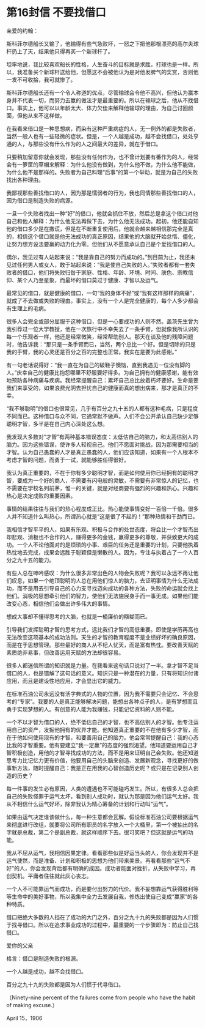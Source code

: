 # 第16封信 不要找借口

亲爱的约翰：

斯科菲尔德船长又输了，他输得有些气急败坏，一怒之下把他那根漂亮的高尔夫球杆扔上了天，结果他只得再买一个新球杆了。

坦率地说，我比较喜欢船长的性格，人生奋斗的目标就是求胜，打球也是一样。所以，我准备买个新球杆送给他，但愿这不会被他认为是对他发脾气的奖赏，否则他一发不可收拾，我可就惨了。

斯科菲尔德船长还有一个令人称道的优点，尽管输球会令他不高兴，但他认为赢本身并不代表一切，而努力去赢的做法才是最重要的。所以在输球之后，他从不找借口。事实上，他可以以年龄太大、体力欠佳来解释他输球的理由，为自己讨回颜面，但他从来不这样做。

在我看来借口是一种思想病，而染有这种严重病症的人，无一例外的都是失败者，当然一般人也有一些轻微的症状。但是，一个人越是成功，越不会找借口，处处亨通的人，与那些没有什么作为的人之间最大的差异，就在于借口。

只要稍加留意你就会发现，那些没有任何作为，也不曾计划要有番作为的人，经常会有一箩筐的草帽来解释：为什么他没有做到，为什么他不做，为什么他不能做，为什么他不是那样的。失败者为自己料理“后事”的第一个举动，就是为自己的失败找出各种理由。

我鄙视那些善找借口的人，因为那是懦弱者的行为，我也同情那些善找借口的人，因为借口是制造失败的病源。

一旦一个失败者找出一种“好”的借口，他就会抓住不放，然后总是拿这个借口对他自己和他人解释：为什么他无法再做下去，为什么他无法成功。起初，他还能自知他的借口多少是在撒谎，但是在不断重复使用后，他就会越来越相信那完全是真的，相信这个借口就是他无法成功的真正原因，结果他的大脑就开始怠惰、僵化，让努力想方设法要赢的动力化为零。但他们从不愿意承认自己是个爱找借口的人。

偶尔，我见过有人站起来说：“我是靠自己的努力而成功的。”到目前为止，我还未见过任何男人或女人，敢于站起来说：“我是使自己失败的人。”失败者都有一套失败者的借口，他们将失败归咎于家庭、性格、年龄、环境、时间、肤色、宗教信仰、某个人乃至星象，而最坏的借口莫过于健康、才智以及运气。

最常见的借口，就是健康的借口，一句“我的身体不好”或“我有这样那样的病痛”，就成了不去做或失败的理由。事实上，没有一个人是完全健康的，每个人多少都会有生理上的毛病。

很多人会完全或部分屈服于这种借口，但是一心要成功的人则不然。盖茨先生曾为我引荐过一位大学教授，他在一次旅行中不幸失去了一条手臂，但就像我所认识的每一个乐观者一样，他还是经常微笑，经常帮助别人。那天在谈及他的残障问题时，他告诉我：“那只是一条手臂而已，当然，两个总比一个好。但是切除的只是我的手臂，我的心灵还是百分之百的完整也正常。我实在是要为此感谢。”

有一句老话说得好：“我一直在为自己的破鞋子懊恼，直到我遇见一位没有脚的人。”庆幸自己的健康比抱怨哪里不舒服要好得多。为自己拥有的健康感谢，能有效地预防各种病痛与疾病。我经常提醒自己：累坏自己总比放着朽坏要好。生命是要我们来享受的，如果浪费光阴去担忧自己的健康而真的想出病来，那才是真正的不幸。

“我不够聪明”的借口也很常见，几乎有百分之九十五的人都有这种毛病，只是程度不同而已。这种借口与众不同，它通常默不做声。人们不会公开承认自己缺少足够聪明才智，多半是在自己内心深处这么想。

我发现大多数对“才智”有两种基本错误态度：太低估自己的脑力，和太高估别人的脑力。因为这些错误，使许多人轻视自己。他们不愿面对挑战，因为那需要相当的才智。认为自己愚蠢的人才是真正愚蠢的人，他们应该知道，如果有一个人根本不考虑才智的问题，而勇于一试，就能够胜任得很好。

我认为真正重要的，不在于你有多少聪明才智，而是如何使用你已经拥有的聪明才智，要成为一个好的商人，不需要有闪电般的灵敏，不需要有非常惊人的记忆，也不需要在学校名列前茅，惟一的关键，就是对经商要有强烈的兴趣和热心。兴趣和热心是决定成败的重要因素。

事情的结果往往与我们的热心程度成正比。热心能使事情变好一百倍一千倍。很多人并不知道什么叫热心，所谓热心就是“这是很了不起的！”那种热情和干劲而已。

我相信才智平平的人，如果有乐观、积极与合作的处世态度，将会比一个才智杰出却悲观、消极也不合作的人，赚得更多的金钱，赢得更多的尊敬，并获致更大的成功。一个人不论他面对的是烦琐的小事、艰巨的任务还是重要的计划，只要他执着热忱地去完成，成果会远胜于聪颖但是懒散的人。因为，专注与执着占了一个人百分之九十五的能力。

有些人总在呻吟感叹：为什么很多非常出色的人物会失败呢？我可以永远不再让他们叹息，如果一个绝顶聪明的人总在用他们惊人的脑力，去证明事情为什么无法成功，而不是用去引导自己的心力支寻找迈向成功的各种方法，失败的命运就会找上他们。消极的思想牵引他们的智力，使他们无法施展身手而一事无成。如果他们能改变心态，相信他们会做出许多伟大的事情。

想成大事却不懂得思考的大脑，也就是一桶廉价的糨糊而已。

引导我们发挥聪明才智的思考方式，远比我们才智的高低重要。即使是学历再高也无法改变这项基本的成功法则。天生的才智的教育程度不是业绩好坏的确良原因，而是在于思想管理。那些最好的商人从不杞人忧天，而是富有热忱。要改善天赋的素质绝非易事，但改善运用天赋的方法却很容易。

很多人都迷信所谓的知识就是力量。在我看来这句话只说对了一半。拿才智不足当借口的人，也是错解了这句话的意义。知识只是一种潜在的力量，只有将知识付诸应用，而且是建设性地应用，才会显出它的威力。

在标准石油公司永远没有活字典式的人物的位置，因为我不需要只会记忆、不会思考的“专家”。我要的人是真正能够解决问题，能想出各种点子的人，是有梦想而且勇于实现梦想的人。有创意的人能为我赚钱，只能记忆资料的人则不能。

一个不以才智为借口的人，绝不低估自己的才智，也不高估别人的才智。他专注运用自己的资产，发掘他拥有的优异才能。他知道真正重要的不在他有多少才智，而在于他如何使用现有的才智，和要善用自己的脑力。他会常常提醒自己：我的心态比我的才智重要。他有要建立“我一定赢”的态度的强烈渴望。他知道要运用自己才智积极创造，用他的才智寻找成功的方法，而不是用来证明自己会失败。他还知道思考力比记忆力更有价值，他要用自己的头脑来创造、发展新观念，寻找更好的做事新方法，随时提醒自己：我是正在用我的心智创造历史呢？或只是在记录别人创造的历史？

每一件事的发生必有原因，人类的遭遇也不可能碰巧发生。所以，有很多人总会把自己的失败怪罪于运气太坏，看到别人成功时，就认为那是因为他们运气太好。我从不相信什么运气好坏，除非我认为精心筹备的计划和行动叫“运气”。

如果由运气决定谁该做什么，每一种生意都会瓦解。假设标准石油公司要根据运气来彻底进行改组，就要将公司所有职员的名字放入一个大桶里，第一个被抽出的名字就是总裁，第二个是副总裁，就这样顺序下去。很可笑吧？但这就是运气的功能。

我从不屈从运气，我相信因果定律。看看那些似是好运当头的人，你会发现并不是运气使然，而是准备、计划和积极的思想为他们带来美景。再看看那些“运气不好”的人，你会发现背后都有明确的成因。成功者能面对挫折，从失败中学习，再创契机。平庸者往往就此灰心丧志。

一个人不可能靠运气而成功，而是要付出努力的代价。我不妄想靠运气获得胜利等等生命中的美好事物，所以我集中全力去发展自我，修炼出使自己变成“赢家”的各种特质。

借口把绝大多数的人挡在了成功的大门之外，百分之九十九的失败都是因为人们惯于找寻借口。所以在追求事业成功的过程中，最重要的一个步骤即为：防止自己找借口。

 爱你的父亲 

格言：借口是制造失败的根源。

一个人越是成功，越不会找借口。

百分之九十九的失败都是因为人们惯于代寻借口。

（Ninety-nine percent of the failures come from people who have the habit of making excuse.）

April 15，1906
